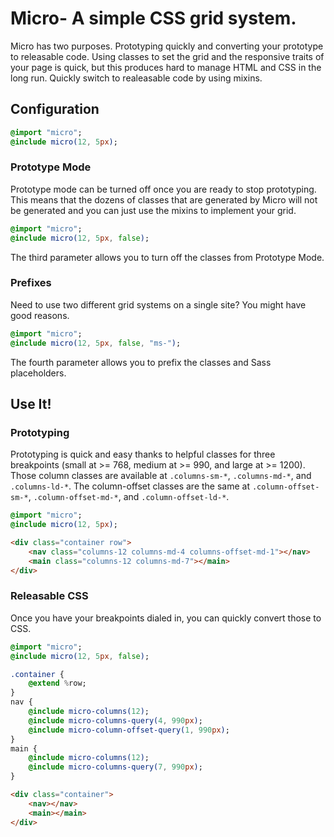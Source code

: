 # Micro- A simple CSS grid system.

Micro has two purposes. Prototyping quickly and converting your prototype to releasable code. Using classes to set the grid and the responsive traits of your page is quick, but this produces hard to manage HTML and CSS in the long run. Quickly switch to realeasable code by using mixins.

## Configuration

```sass
@import "micro";
@include micro(12, 5px);
```

### Prototype Mode
Prototype mode can be turned off once you are ready to stop prototyping. This means that the dozens of classes that are generated by Micro will not be generated and you can just use the mixins to implement your grid.

```sass
@import "micro";
@include micro(12, 5px, false);
```
The third parameter allows you to turn off the classes from Prototype Mode.

### Prefixes
Need to use two different grid systems on a single site? You might have good reasons.

```sass
@import "micro";
@include micro(12, 5px, false, "ms-");
```

The fourth parameter allows you to prefix the classes and Sass placeholders.

## Use It!

### Prototyping
Prototyping is quick and easy thanks to helpful classes for three breakpoints (small at >= 768, medium at >= 990, and large at >= 1200). Those column classes are available at `.columns-sm-*`, `.columns-md-*`, and `.columns-ld-*`. The column-offset classes are the same at `.column-offset-sm-*`, `.column-offset-md-*`, and `.column-offset-ld-*`.

```sass
@import "micro";
@include micro(12, 5px);
```

```html
<div class="container row">
	<nav class="columns-12 columns-md-4 columns-offset-md-1"></nav>
	<main class="columns-12 columns-md-7"></main>
</div>
```

### Releasable CSS
Once you have your breakpoints dialed in, you can quickly convert those to CSS.

```sass
@import "micro";
@include micro(12, 5px, false);

.container {
	@extend %row;
}
nav {
	@include micro-columns(12);
	@include micro-columns-query(4, 990px);
	@include micro-column-offset-query(1, 990px);
}
main {
	@include micro-columns(12);
	@include micro-columns-query(7, 990px);
}
```

```html
<div class="container">
	<nav></nav>
	<main></main>
</div>
```